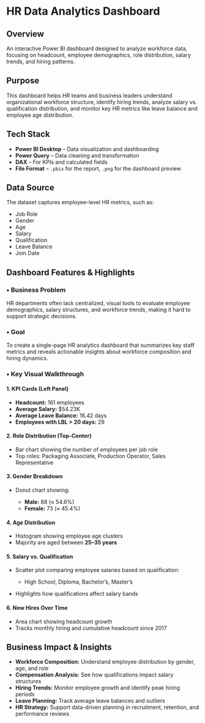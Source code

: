# HR Data Analytics Dashboard

## Overview

An interactive Power BI dashboard designed to analyze workforce data, focusing on headcount, employee demographics, role distribution, salary trends, and hiring patterns.

## Purpose

This dashboard helps HR teams and business leaders understand organizational workforce structure, identify hiring trends, analyze salary vs. qualification distribution, and monitor key HR metrics like leave balance and employee age distribution.

## Tech Stack

* **Power BI Desktop** – Data visualization and dashboarding
* **Power Query** – Data cleaning and transformation
* **DAX** – For KPIs and calculated fields
* **File Format** – `.pbix` for the report, `.png` for the dashboard preview

## Data Source

The dataset captures employee-level HR metrics, such as:

* Job Role
* Gender
* Age
* Salary
* Qualification
* Leave Balance
* Join Date

## Dashboard Features & Highlights

### • Business Problem

HR departments often lack centralized, visual tools to evaluate employee demographics, salary structures, and workforce trends, making it hard to support strategic decisions.

### • Goal

To create a single-page HR analytics dashboard that summarizes key staff metrics and reveals actionable insights about workforce composition and hiring dynamics.

### • Key Visual Walkthrough

#### 1. **KPI Cards (Left Panel)**

* **Headcount:** 161 employees
* **Average Salary:** \$54.23K
* **Average Leave Balance:** 16.42 days
* **Employees with LBL > 20 days:** 29

#### 2. **Role Distribution (Top-Center)**

* Bar chart showing the number of employees per job role
* Top roles: Packaging Associate, Production Operator, Sales Representative

#### 3. **Gender Breakdown**

* Donut chart showing:

  * **Male:** 88 (≈ 54.6%)
  * **Female:** 73 (≈ 45.4%)

#### 4. **Age Distribution**

* Histogram showing employee age clusters
* Majority are aged between **25–35 years**

#### 5. **Salary vs. Qualification**

* Scatter plot comparing employee salaries based on qualification:

  * High School, Diploma, Bachelor’s, Master’s
* Highlights how qualifications affect salary bands

#### 6. **New Hires Over Time**

* Area chart showing headcount growth
* Tracks monthly hiring and cumulative headcount since 2017

## Business Impact & Insights

* **Workforce Composition:** Understand employee distribution by gender, age, and role
* **Compensation Analysis:** See how qualifications impact salary structures
* **Hiring Trends:** Monitor employee growth and identify peak hiring periods
* **Leave Planning:** Track average leave balances and outliers
* **HR Strategy:** Support data-driven planning in recruitment, retention, and performance reviews


